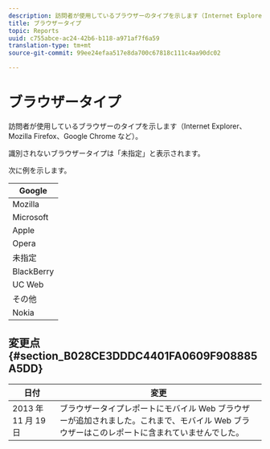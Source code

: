 ```yaml
---
description: 訪問者が使用しているブラウザーのタイプを示します（Internet Explorer、Mozilla Firefox、Google Chrome など）。
title: ブラウザータイプ
topic: Reports
uuid: c755abce-ac24-42b6-b118-a971af7f6a59
translation-type: tm+mt
source-git-commit: 99ee24efaa517e8da700c67818c111c4aa90dc02

---
```



# ブラウザータイプ

訪問者が使用しているブラウザーのタイプを示します（Internet Explorer、Mozilla Firefox、Google Chrome など）。

識別されないブラウザータイプは「未指定」と表示されます。

次に例を示します。

| Google |
|---|
| Mozilla |
| Microsoft |
| Apple |
| Opera |
| 未指定 |
| BlackBerry |
| UC Web |
| その他 |
| Nokia |

## 変更点 {#section_B028CE3DDDC4401FA0609F908885A5DD}

| 日付 | 変更 |
|---|---|
| 2013 年 11 月 19 日 | ブラウザータイプレポートにモバイル Web ブラウザーが追加されました。これまで、モバイル Web ブラウザーはこのレポートに含まれていませんでした。 |

